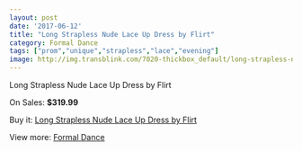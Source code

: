 ```yaml
---
layout: post
date: '2017-06-12'
title: "Long Strapless Nude Lace Up Dress by Flirt"
category: Formal Dance
tags: ["prom","unique","strapless","lace","evening"]
image: http://img.transblink.com/7020-thickbox_default/long-strapless-nude-lace-up-dress-by-flirt.jpg
---
```

Long Strapless Nude Lace Up Dress by Flirt

On Sales: **$319.99**
<a href="https://www.transblink.com/en/formal-dance/2270-long-strapless-nude-lace-up-dress-by-flirt.html"><amp-img layout="responsive" width="600" height="600" src="//img.transblink.com/7020-thickbox_default/long-strapless-nude-lace-up-dress-by-flirt.jpg" alt="Long Strapless Nude Lace Up Dress by Flirt 0" /></a>
<a href="https://www.transblink.com/en/formal-dance/2270-long-strapless-nude-lace-up-dress-by-flirt.html"><amp-img layout="responsive" width="600" height="600" src="//img.transblink.com/7024-thickbox_default/long-strapless-nude-lace-up-dress-by-flirt.jpg" alt="Long Strapless Nude Lace Up Dress by Flirt 1" /></a>
<a href="https://www.transblink.com/en/formal-dance/2270-long-strapless-nude-lace-up-dress-by-flirt.html"><amp-img layout="responsive" width="600" height="600" src="//img.transblink.com/7023-thickbox_default/long-strapless-nude-lace-up-dress-by-flirt.jpg" alt="Long Strapless Nude Lace Up Dress by Flirt 2" /></a>
<a href="https://www.transblink.com/en/formal-dance/2270-long-strapless-nude-lace-up-dress-by-flirt.html"><amp-img layout="responsive" width="600" height="600" src="//img.transblink.com/7022-thickbox_default/long-strapless-nude-lace-up-dress-by-flirt.jpg" alt="Long Strapless Nude Lace Up Dress by Flirt 3" /></a>
<a href="https://www.transblink.com/en/formal-dance/2270-long-strapless-nude-lace-up-dress-by-flirt.html"><amp-img layout="responsive" width="600" height="600" src="//img.transblink.com/7021-thickbox_default/long-strapless-nude-lace-up-dress-by-flirt.jpg" alt="Long Strapless Nude Lace Up Dress by Flirt 4" /></a>

Buy it: [Long Strapless Nude Lace Up Dress by Flirt](https://www.transblink.com/en/formal-dance/2270-long-strapless-nude-lace-up-dress-by-flirt.html "Long Strapless Nude Lace Up Dress by Flirt")

View more: [Formal Dance](https://www.transblink.com/en/6-formal-dance "Formal Dance")